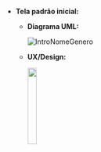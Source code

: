 - **Tela padrão inicial:**
    - **Diagrama UML:**
      
        ![IntroNomeGenero](https://github.com/PetJournal/petjournal.android/assets/42920754/13642153-2b67-430f-969e-f129f531df1e)
      
    - **UX/Design:**
      
        <img src="https://github.com/PetJournal/petjournal.android/assets/42920754/007228cd-df7e-41fc-9b46-7016c8862d0b" width="20.0%">